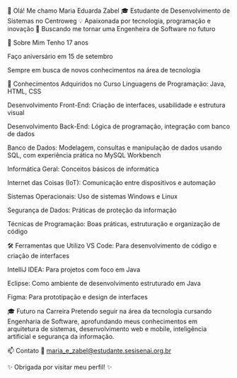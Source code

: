 👋 Olá! Me chamo Maria Eduarda Zabel
🎓 Estudante de Desenvolvimento de Sistemas no Centroweg
💡 Apaixonada por tecnologia, programação e inovação
🚀 Buscando me tornar uma Engenheira de Software no futuro

🎯 Sobre Mim
Tenho 17 anos

Faço aniversário em 15 de setembro

Sempre em busca de novos conhecimentos na área de tecnologia

🧠 Conhecimentos Adquiridos no Curso
Linguagens de Programação:
Java, HTML, CSS

Desenvolvimento Front-End:
Criação de interfaces, usabilidade e estrutura visual

Desenvolvimento Back-End:
Lógica de programação, integração com banco de dados

Banco de Dados:
Modelagem, consultas e manipulação de dados usando SQL, com experiência prática no MySQL Workbench

Informática Geral:
Conceitos básicos de informática

Internet das Coisas (IoT):
Comunicação entre dispositivos e automação

Sistemas Operacionais:
Uso de sistemas Windows e Linux

Segurança de Dados:
Práticas de proteção da informação

Técnicas de Programação:
Boas práticas, estruturação e organização de código

🛠️ Ferramentas que Utilizo
VS Code: Para desenvolvimento de código e criação de interfaces

IntelliJ IDEA: Para projetos com foco em Java

Eclipse: Como ambiente de desenvolvimento estruturado em Java

Figma: Para prototipação e design de interfaces

🎓 Futuro na Carreira
Pretendo seguir na área da tecnologia cursando Engenharia de Software, aprofundando meus conhecimentos em arquitetura de sistemas, desenvolvimento web e mobile, inteligência artificial e segurança da informação.

📫 Contato
💌 maria_e_zabel@estudante.sesisenai.org.br

✨ Obrigada por visitar meu perfil! ✨

